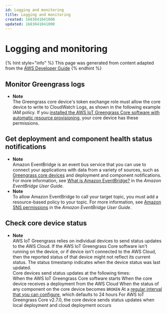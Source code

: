 ```yaml
---
id: Logging and monitoring
title: Logging and monitoring
created: 1683841041000
updated: 1683841041000
---
```

# Logging and monitoring

{% hint style="info" %}
This page was generated from content adapted from the [AWS Developer Guide](https://github.com/awsdocs/aws-iot-greengrass-v2-developer-guide.git)
{% endhint %}

## Monitor Greengrass logs

- **Note**  
The Greengrass core device's token exchange role must allow the core device to write to CloudWatch Logs, as shown in the following example IAM policy\. If you [installed the AWS IoT Greengrass Core software with automatic resource provisioning](quick-installation.md), your core device has these permissions\.


## Get deployment and component health status notifications

- **Note**  
Amazon EventBridge is an event bus service that you can use to connect your applications with data from a variety of sources, such as [Greengrass core devices](telemetry.md) and deployment and component notifications\. For more information, see [What is Amazon EventBridge?](https://docs.aws.amazon.com/eventbridge/latest/userguide/what-is-amazon-eventbridge.html) in the *Amazon EventBridge User Guide*\.
- **Note**  
To allow Amazon EventBridge to call your target topic, you must add a resource\-based policy to your topic\. For more information, see [Amazon SNS permissions](https://docs.aws.amazon.com/eventbridge/latest/userguide/resource-based-policies-eventbridge.html#sns-permissions) in the *Amazon EventBridge User Guide*\.


## Check core device status

- **Note**  
AWS IoT Greengrass relies on individual devices to send status updates to the AWS Cloud\. If the AWS IoT Greengrass Core software isn't running on the device, or if device isn't connected to the AWS Cloud, then the reported status of that device might not reflect its current status\. The status timestamp indicates when the device status was last updated\.  
Core devices send status updates at the following times:  
When the AWS IoT Greengrass Core software starts
When the core device receives a deployment from the AWS Cloud
When the status of any component on the core device becomes `BROKEN`
At a [regular interval that you can configure](greengrass-nucleus-component.md#greengrass-nucleus-component-configuration-fss), which defaults to 24 hours
For AWS IoT Greengrass Core v2\.7\.0, the core device sends status updates when local deployment and cloud deployment occurs

